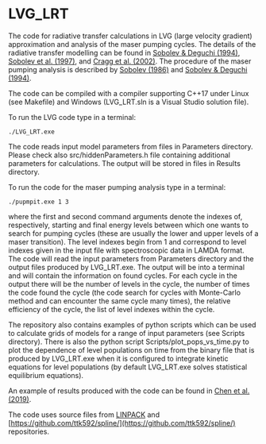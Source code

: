 # LVG_LRT
The code for radiative transfer calculations in LVG (large velocity gradient) approximation and analysis of the maser pumping cycles.
The details of the radiative transfer modelling can be found in [Sobolev & Deguchi (1994)](https://ui.adsabs.harvard.edu/abs/1994A%26A...291..569S/abstract), [Sobolev et al. (1997)](https://ui.adsabs.harvard.edu/abs/1997A%26A...324..211S/abstract), and [Cragg et al. (2002)](https://ui.adsabs.harvard.edu/abs/2002MNRAS.331..521C/abstract). The procedure of the maser pumping analysis is described by [Sobolev (1986)](https://ui.adsabs.harvard.edu/abs/1986AZh....63..674S/abstract) and [Sobolev & Deguchi (1994)](https://ui.adsabs.harvard.edu/abs/1994ApJ...433..719S/abstract).

The code can be compiled with a compiler supporting C++17 under Linux (see Makefile) and Windows (LVG_LRT.sln is a Visual Studio solution file).

To run the LVG code type in a terminal:
```
./LVG_LRT.exe
```
The code reads input model parameters from files in Parameters directory. Please check also src/hiddenParameters.h file containing additional parameters for calculations. The output will be stored in files in Results directory.

To run the code for the maser pumping analysis type in a terminal:

```
./pupmpit.exe 1 3
```
where the first and second command arguments denote the indexes of, respectively, starting and final energy levels between which one wants to search for pumping cycles (these are usually the lower and upper levels of a maser transition). The level indexes begin from 1 and correspond to level indexes given in the input file with spectroscopic data in LAMDA format. The code will read the input parameters from Parameters directory and the output files produced by LVG_LRT.exe. The output will be into a terminal and will contain the information on found cycles. For each cycle in the output there will be the number of levels in the cycle, the number of times the code found the cycle (the code search for cycles with Monte-Carlo method and can encounter the same cycle many times), the relative efficiency of the cycle, the list of level indexes within the cycle.

The repository also contains examples of python scripts which can be used to calculate grids of models for a range of input parameters (see Scripts directory). There is also the python script Scripts/plot_pops_vs_time.py to plot the dependence of level populations on time from the binary file that is produced by LVG_LRT.exe when it is configured to integrate kinetic equations for level populations (by default LVG_LRT.exe solves statistical equilibrium equations).

An example of results produced with the code can be found in [Chen et al. (2019)](https://ui.adsabs.harvard.edu/abs/2019ApJ...877...90C/abstract).

The code uses source files from [LINPACK](https://people.sc.fsu.edu/~jburkardt/cpp_src/linpack/linpack.html) and  [https://github.com/ttk592/spline/](https://github.com/ttk592/spline/) repositories.
